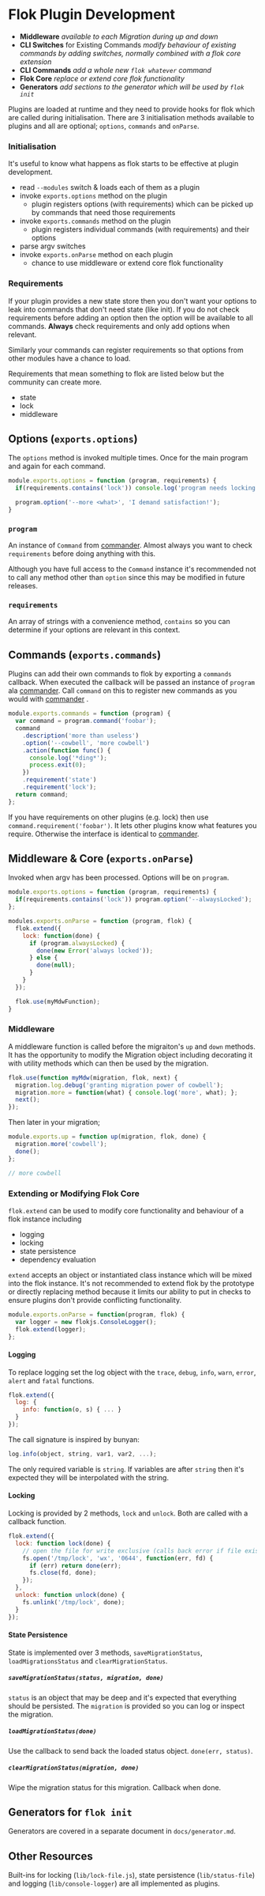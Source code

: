 # Flok Plugin Development

  * **Middleware** *available to each Migration during up and down*
  * **CLI Switches** for Existing Commands *modify behaviour of existing commands by adding switches, normally combined with a flok core extension*
  * **CLI Commands** *add a whole new `flok whatever` command*
  * **Flok Core** *replace or extend core flok functionality*
  * **Generators** *add sections to the generator which will be used by `flok init`*

Plugins are loaded at runtime and they need to provide hooks for flok which are called during initialisation.  There are 3 initialisation methods available to plugins and all are optional; `options`, `commands` and `onParse`.

### Initialisation
It's useful to know what happens as flok starts to be effective at plugin development.
 - read `--modules` switch & loads each of them as a plugin 
 - invoke `exports.options` method on the plugin
   + plugin registers options (with requirements) which can be picked up by commands that need those requirements
 - invoke `exports.commands` method on the plugin
   - plugin registers individual commands (with requirements) and their options
 - parse argv switches
 - invoke `exports.onParse` method on each plugin
   + chance to use middleware or extend core flok functionality

### Requirements
If your plugin provides a new state store then you don't want your options to leak into commands that don't need state (like init).  If you do not check requirements before adding an option then the option will be available to all commands.  **Always** check requirements and only add options when relevant.

Similarly your commands can register requirements so that options from other modules have a chance to load.

Requirements that mean something to flok are listed below but the community can create more.

 * state
 * lock
 * middleware


## Options (`exports.options`)
The `options` method is invoked multiple times.  Once for the main program and again for each command.

```js
module.exports.options = function (program, requirements) {
  if(requirements.contains('lock')) console.log('program needs locking functionality');

  program.option('--more <what>', 'I demand satisfaction!');
}
```

### `program` 
An instance of `Command` from [commander](https://github.com/visionmedia/commander.js).  Almost always you want to check `requirements` before doing anything with this.

Although you have full access to the `Command` instance it's recommended not to call any method other than `option` since this may be modified in future releases.

### `requirements`
An array of strings with a convenience method, `contains` so you can determine if your options are relevant in this context. 


## Commands (`exports.commands`)
Plugins can add their own commands to flok by exporting a `commands` callback.  When executed the callback will be passed an instance of `program` ala  [commander](https://github.com/visionmedia/commander.js).  Call `command` on this to register new commands as you would with [commander](https://github.com/visionmedia/commander.js) .


```js
module.exports.commands = function (program) {
  var command = program.command('foobar');
  command
    .description('more than useless')
    .option('--cowbell', 'more cowbell')
    .action(function func() {
      console.log('*ding*');
      process.exit(0);
    })
    .requirement('state')
    .requirement('lock');
  return command;
};
```

If you have requirements on other plugins (e.g. lock) then use `command.requirement('foobar')`.  It lets other plugins know what features you require.  Otherwise the interface is identical to [commander](https://github.com/visionmedia/commander.js).


## Middleware & Core (`exports.onParse`)
Invoked when argv has been processed.  Options will be on `program`.

```js
module.exports.options = function (program, requirements) {
  if(requirements.contains('lock')) program.option('--alwaysLocked');
};

modules.exports.onParse = function (program, flok) {
  flok.extend({
    lock: function(done) {
      if (program.alwaysLocked) {
        done(new Error('always locked'));
      } else {
        done(null);
      }
    }
  });

  flok.use(myMdwFunction);
}
```

### Middleware

A middleware function is called before the migraiton's `up` and `down` methods.  It has the opportunity to modify the Migration object including decorating it with utility methods which can then be used by the migration.

```js
flok.use(function myMdw(migration, flok, next) {
  migration.log.debug('granting migration power of cowbell');
  migration.more = function(what) { console.log('more', what); };
  next();
});
```

Then later in your migration;
```js
module.exports.up = function up(migration, flok, done) {
  migration.more('cowbell');
  done();
};

// more cowbell
```


### Extending or Modifying Flok Core

`flok.extend` can be used to modify core functionality and behaviour of a flok instance including

  * logging
  * locking
  * state persistence
  * dependency evaluation

`extend` accepts an object or instantiated class instance which will be mixed into the flok instance.  It's not recommended to extend flok by the prototype or directly replacing method because it limits our ability to put in checks to ensure plugins don't provide conflicting functionality.

```js
module.exports.onParse = function(program, flok) {
  var logger = new flokjs.ConsoleLogger();
  flok.extend(logger);
};
```

#### Logging
To replace logging set the log object with the `trace`, `debug`, `info`, `warn`, `error`, `alert` and `fatal` functions.

```js
flok.extend({
  log: {
    info: function(o, s) { ... }
  }
});
```

The call signature is inspired by bunyan:

```js
log.info(object, string, var1, var2, ...);
```

The only required variable is `string`.  If variables are after `string` then it's expected they will be interpolated with the string. 

#### Locking
Locking is provided by 2 methods, `lock` and `unlock`.  Both are called with a callback function.

```js
flok.extend({
  lock: function lock(done) {
    // open the file for write exclusive (calls back error if file exists)
    fs.open('/tmp/lock', 'wx', '0644', function(err, fd) {
      if (err) return done(err);
      fs.close(fd, done);
    });
  },
  unlock: function unlock(done) {
    fs.unlink('/tmp/lock', done);
  }
});
```

#### State Persistence
State is implemented over 3 methods, `saveMigrationStatus`, `loadMigrationsStatus` and `clearMigrationStatus`.

##### `saveMigrationStatus(status, migration, done)`
`status` is an object that may be deep and it's expected that everything should be persisted.  The `migration` is provided so you can log or inspect the migration.

##### `loadMigrationStatus(done)`
Use the callback to send back the loaded status object. `done(err, status)`. 

##### `clearMigrationStatus(migration, done)`
Wipe the migration status for this migration.  Callback when done.

## Generators for `flok init`
Generators are covered in a separate document in `docs/generator.md`.


## Other Resources
Built-ins for locking (`lib/lock-file.js`), state persistence (`lib/status-file`) and logging (`lib/console-logger`) are all implemented as plugins.